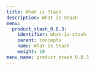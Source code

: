 ```yaml
---
title: What is Stash
description: What is Stash
menu:
  product_stash_0.8.3:
    identifier: what-is-stash
    parent: concepts
    name: What is Stash
    weight: 10
menu_name: product_stash_0.8.3
---
```


